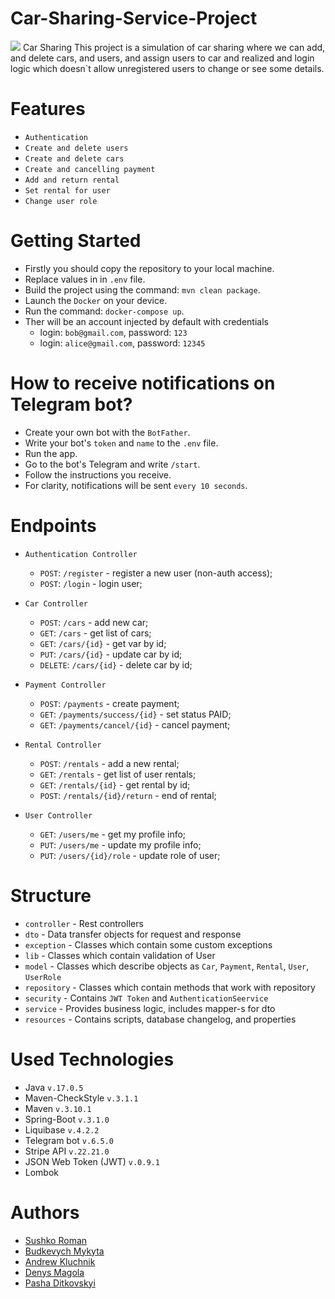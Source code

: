 # Car-Sharing-Service-Project
<img src="https://cdn.dribbble.com/users/508588/screenshots/14845034/media/18078f287ce75878d1858ab43d7607e2.jpg?compress=1&resize=400x300">
Car Sharing
This project is a simulation of car sharing where we can add, and delete cars, and users, and assign users to 
car and realized and login logic which doesn`t allow unregistered users to change or see some details.

# Features

* `Authentication`
* `Create and delete users`
* `Create and delete cars`
* `Create and cancelling payment`
* `Add and return rental`
* `Set rental for user`
* `Change user role`

# Getting Started

* Firstly you should copy the repository to your local machine.
* Replace values in in `.env` file.
* Build the project using the command: `mvn clean package`.
* Launch the `Docker` on your device. 
* Run the command: `docker-compose up`.
* Ther will be an account injected by default with credentials
  - login: `bob@gmail.com`, password: `123`
  - login: `alice@gmail.com`, password: `12345`
 
# How to receive notifications on Telegram bot? 
* Create your own bot with the `BotFather`.
* Write your bot's `token` and `name` to the `.env` file.
* Run the app.
* Go to the bot's Telegram and write `/start`.
* Follow the instructions you receive.
* For clarity, notifications will be sent `every 10 seconds`.

# Endpoints

* `Authentication Controller`
  - `POST`: `/register` - register a new user (non-auth access);
  - `POST`: `/login` - login user;

* `Car Controller`
  - `POST`: `/cars` - add new car;
  - `GET`: `/cars` - get list of cars;
  - `GET`: `/cars/{id}` - get var by id;
  - `PUT`: `/cars/{id}` - update car by id;
  - `DELETE`: `/cars/{id}` - delete car by id;

* `Payment Controller`
  - `POST`: `/payments` - create payment;
  - `GET`: `/payments/success/{id}` - set status PAID;
  - `GET`: `/payments/cancel/{id}` - cancel payment;

* `Rental Controller`
  - `POST`: `/rentals` - add a new rental;
  - `GET`: `/rentals` - get list of user rentals;
  - `GET`: `/rentals/{id}` - get rental by id;
  - `POST`: `/rentals/{id}/return` - end of rental;

* `User Controller`
  - `GET`: `/users/me` - get my profile info;</li>
  - `PUT`: `/users/me` - update my profile info;</li>
  - `PUT`: `/users/{id}/role` - update role of user;</li>


# Structure

* `controller` - Rest controllers
* `dto` - Data transfer objects for request and response
* `exception` - Classes which contain some custom exceptions
* `lib` - Classes which contain validation of User
* `model` - Classes which describe objects as `Car`, `Payment`, `Rental`, `User`, `UserRole`
* `repository` - Classes which contain methods that work with repository
* `security` - Contains `JWT Token` and `AuthenticationSeervice`
* `service` - Provides business logic, includes mapper-s for dto
* `resources` - Contains scripts, database changelog, and properties

# Used Technologies

* Java `v.17.0.5`
* Maven-CheckStyle `v.3.1.1`
* Maven `v.3.10.1`
* Spring-Boot `v.3.1.0`
* Liquibase `v.4.2.2`
* Telegram bot `v.6.5.0`
* Stripe API `v.22.21.0`
* JSON Web Token (JWT) `v.0.9.1`
* Lombok

# Authors
* [Sushko Roman](https://github.com/PlagueEbola)
* [Budkevych Mykyta](https://github.com/De1eF)
* [Andrew Kluchnik](https://github.com/AndrewkeY-hub)
* [Denys Magola](https://github.com/denys-mg)
* [Pasha Ditkovskyi](https://github.com/Deschna)
